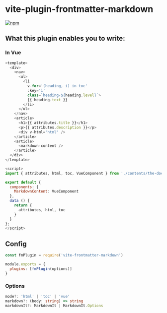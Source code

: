 # vite-plugin-frontmatter-markdown

[![npm](https://img.shields.io/npm/v/vite-plugin-frontmatter-markdown.svg?style=for-the-badge)](https://www.npmjs.com/package/vite-plugin-frontmatter-markdown)

## What this plugin enables you to write:

### In Vue

```js
<template>
  <div>
    <nav>
      <ul>
        <li
          v-for='(heading, i) in toc'
          :key='i'
          class=`heading-${heading.level}`>
          {{ heading.text }}
        </li>
      </ul>
    </nav>
    <article>
      <h1>{{ attributes.title }}</h1>
      <p>{{ attributes.description }}</p>
      <div v-html="html" />
    </article>
    <article>
      <markdown-content />
    </article>
  </div>
</template>

<script>
import { attributes, html, toc, VueComponent } from './contents/the-doc.md';

export default {
  components: {
    MarkdownContent: VueComponent
  },
  data () {
    return {
      attributes, html, toc
    }
  }
};
</script>
```

## Config

```js
const fmPlugin = require('vite-frontmatter-markdown')

module.exports = {
  plugins: [fmPlugin(options)]
}
```

### Options

```ts
mode?: 'html' | 'toc' | 'vue'
markdown?: (body: string) => string
markdownIt?: MarkdownIt | MarkdownIt.Options
```
